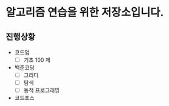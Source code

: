 # 알고리즘 연습을 위한 저장소입니다. 

## 진행상황
- 코드업
    - [ ] 기초 100 제
- 백준코딩
    - [ ] 그리디
    - [ ] 탐색
    - [ ] 동적 프로그래밍
- 코드포스